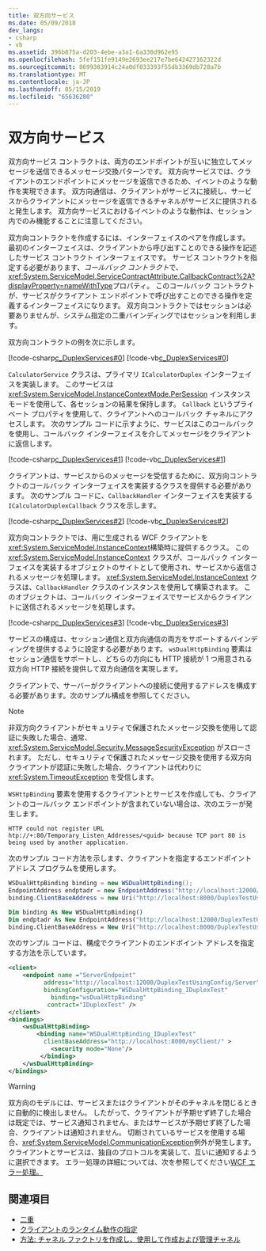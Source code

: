```yaml
---
title: 双方向サービス
ms.date: 05/09/2018
dev_langs:
- csharp
- vb
ms.assetid: 396b875a-d203-4ebe-a3a1-6a330d962e95
ms.openlocfilehash: 5fef151fe9149e2693ee217e7be642427162322d
ms.sourcegitcommit: 8699383914c24a0df033393f55db3369db728a7b
ms.translationtype: MT
ms.contentlocale: ja-JP
ms.lasthandoff: 05/15/2019
ms.locfileid: "65636280"
---
```

# <a name="duplex-services"></a>双方向サービス

双方向サービス コントラクトは、両方のエンドポイントが互いに独立してメッセージを送信できるメッセージ交換パターンです。 双方向サービスでは、クライアントのエンドポイントにメッセージを返信できるため、イベントのような動作を実現できます。 双方向通信は、クライアントがサービスに接続し、サービスからクライアントにメッセージを返信できるチャネルがサービスに提供されると発生します。 双方向サービスにおけるイベントのような動作は、セッション内でのみ機能することに注意してください。

双方向コントラクトを作成するには、インターフェイスのペアを作成します。 最初のインターフェイスは、クライアントから呼び出すことのできる操作を記述したサービス コントラクト インターフェイスです。 サービス コントラクトを指定する必要があります、*コールバック コントラクト*で、<xref:System.ServiceModel.ServiceContractAttribute.CallbackContract%2A?displayProperty=nameWithType>プロパティ。 このコールバック コントラクトが、サービスがクライアント エンドポイントで呼び出すことのできる操作を定義するインターフェイスになります。 双方向コントラクトではセッションは必要ありませんが、システム指定の二重バインディングではセッションを利用します。

双方向コントラクトの例を次に示します。

[!code-csharp[c_DuplexServices#0](../../../../samples/snippets/csharp/VS_Snippets_CFX/c_duplexservices/cs/service.cs#0)]
[!code-vb[c_DuplexServices#0](../../../../samples/snippets/visualbasic/VS_Snippets_CFX/c_duplexservices/vb/service.vb#0)]

`CalculatorService` クラスは、プライマリ `ICalculatorDuplex` インターフェイスを実装します。 このサービスは <xref:System.ServiceModel.InstanceContextMode.PerSession> インスタンス モードを使用して、各セッションの結果を保持します。 `Callback` というプライベート プロパティを使用して、クライアントへのコールバック チャネルにアクセスします。 次のサンプル コードに示すように、サービスはこのコールバックを使用し、コールバック インターフェイスを介してメッセージをクライアントに返信します。

[!code-csharp[c_DuplexServices#1](../../../../samples/snippets/csharp/VS_Snippets_CFX/c_duplexservices/cs/service.cs#1)]
[!code-vb[c_DuplexServices#1](../../../../samples/snippets/visualbasic/VS_Snippets_CFX/c_duplexservices/vb/service.vb#1)]

クライアントは、サービスからのメッセージを受信するために、双方向コントラクトのコールバック インターフェイスを実装するクラスを提供する必要があります。 次のサンプル コードに、`CallbackHandler` インターフェイスを実装する `ICalculatorDuplexCallback` クラスを示します。

[!code-csharp[c_DuplexServices#2](../../../../samples/snippets/csharp/VS_Snippets_CFX/c_duplexservices/cs/client.cs#2)]
[!code-vb[c_DuplexServices#2](../../../../samples/snippets/visualbasic/VS_Snippets_CFX/c_duplexservices/vb/client.vb#2)]

双方向コントラクトでは、用に生成される WCF クライアントを<xref:System.ServiceModel.InstanceContext>構築時に提供するクラス。 この <xref:System.ServiceModel.InstanceContext> クラスが、コールバック インターフェイスを実装するオブジェクトのサイトとして使用され、サービスから返信されるメッセージを処理します。 <xref:System.ServiceModel.InstanceContext> クラスは、`CallbackHandler` クラスのインスタンスを使用して構築されます。 このオブジェクトは、コールバック インターフェイスでサービスからクライアントに送信されるメッセージを処理します。

[!code-csharp[c_DuplexServices#3](../../../../samples/snippets/csharp/VS_Snippets_CFX/c_duplexservices/cs/client.cs#3)]
[!code-vb[c_DuplexServices#3](../../../../samples/snippets/visualbasic/VS_Snippets_CFX/c_duplexservices/vb/client.vb#3)]

サービスの構成は、セッション通信と双方向通信の両方をサポートするバインディングを提供するように設定する必要があります。 `wsDualHttpBinding` 要素はセッション通信をサポートし、どちらの方向にも HTTP 接続が 1 つ用意される双方向 HTTP 接続を提供して双方向通信を実現します。

クライアントで、サーバーがクライアントへの接続に使用するアドレスを構成する必要があります。次のサンプル構成を参照してください。

> [!NOTE]
> 非双方向クライアントがセキュリティで保護されたメッセージ交換を使用して認証に失敗した場合、通常、<xref:System.ServiceModel.Security.MessageSecurityException> がスローされます。 ただし、セキュリティで保護されたメッセージ交換を使用する双方向クライアントが認証に失敗した場合、クライアントは代わりに <xref:System.TimeoutException> を受信します。

`WSHttpBinding` 要素を使用するクライアントとサービスを作成しても、クライアントのコールバック エンドポイントが含まれていない場合は、次のエラーが発生します。

```
HTTP could not register URL
htp://+:80/Temporary_Listen_Addresses/<guid> because TCP port 80 is being used by another application.
```

次のサンプル コード方法を示します、クライアントを指定するエンドポイント アドレス プログラムを使用します。

```csharp
WSDualHttpBinding binding = new WSDualHttpBinding();
EndpointAddress endptadr = new EndpointAddress("http://localhost:12000/DuplexTestUsingCode/Server");
binding.ClientBaseAddress = new Uri("http://localhost:8000/DuplexTestUsingCode/Client/");
```

```vb
Dim binding As New WSDualHttpBinding()
Dim endptadr As New EndpointAddress("http://localhost:12000/DuplexTestUsingCode/Server")
binding.ClientBaseAddress = New Uri("http://localhost:8000/DuplexTestUsingCode/Client/")
```

次のサンプル コードは、構成でクライアントのエンドポイント アドレスを指定する方法を示しています。

```xml
<client>
    <endpoint name ="ServerEndpoint"
          address="http://localhost:12000/DuplexTestUsingConfig/Server"
          bindingConfiguration="WSDualHttpBinding_IDuplexTest"
            binding="wsDualHttpBinding"
           contract="IDuplexTest" />
</client>
<bindings>
    <wsDualHttpBinding>
        <binding name="WSDualHttpBinding_IDuplexTest"
          clientBaseAddress="http://localhost:8000/myClient/" >
            <security mode="None"/>
         </binding>
    </wsDualHttpBinding>
</bindings>
```

> [!WARNING]
> 双方向のモデルには、サービスまたはクライアントがそのチャネルを閉じるときに自動的に検出しません。 したがって、クライアントが予期せず終了した場合は既定では、サービス通知されません、またはサービスが予期せず終了した場合、クライアントは通知されません。 切断されているサービスを使用する場合、<xref:System.ServiceModel.CommunicationException>例外が発生します。 クライアントとサービスは、独自のプロトコルを実装して、互いに通知するように選択できます。 エラー処理の詳細については、次を参照してください[WCF エラー処理。](../wcf-error-handling.md)

## <a name="see-also"></a>関連項目

- [二重](../samples/duplex.md)
- [クライアントのランタイム動作の指定](../specifying-client-run-time-behavior.md)
- [方法: チャネル ファクトリを作成し、使用して作成および管理チャネル](how-to-create-a-channel-factory-and-use-it-to-create-and-manage-channels.md)
